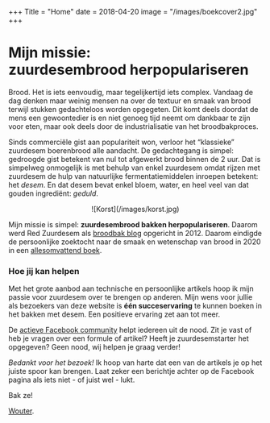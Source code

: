 +++
Title = "Home"
date = 2018-04-20
image = "/images/boekcover2.jpg"
+++

# Mijn missie: <br/>zuurdesembrood herpopulariseren


Brood. Het is iets eenvoudig, maar tegelijkertijd iets complex. Vandaag de dag denken maar weinig mensen na over de textuur en smaak van brood terwijl stukken gedachteloos worden opgegeten. Dit komt deels doordat de mens een gewoontedier is en niet genoeg tijd neemt om dankbaar te zijn voor eten, maar ook deels door de industrialisatie van het broodbakproces.

Sinds commerciële gist aan populariteit won, verloor het &#8220;klassieke&#8221; zuurdesem boerenbrood alle aandacht. De gedachtegang is simpel: gedroogde gist betekent van nul tot afgewerkt brood binnen de 2 uur. Dat is simpelweg onmogelijk is met behulp van enkel zuurdesem omdat rijzen met zuurdesem de hulp van natuurlijke fermentatiemiddelen inroepen betekent: het _desem_. En dat desem bevat enkel bloem, water, en heel veel van dat gouden ingrediënt: _geduld_.

<center>
    ![Korst](/images/korst.jpg)
</center>

Mijn missie is simpel: **zuurdesembrood bakken herpopulariseren**. Daarom werd Red Zuurdesem als [broodbak blog](/blog) opgericht in 2012. Daarom eindigde de persoonlijke zoektocht naar de smaak en wetenschap van brood in 2020 in een [allesomvattend boek](/boek).


### Hoe **jij kan helpen**

Met het grote aanbod aan technische en persoonlijke artikels hoop ik mijn passie voor zuurdesem over te brengen op anderen. Mijn wens voor jullie als bezoekers van deze website is **één succeservaring** te kunnen boeken in het bakken met desem. Een positieve ervaring zet aan tot meer.

De [actieve Facebook community](https://facebook.com/redzuurdesem) helpt iedereen uit de nood. Zit je vast of heb je vragen over een formule of artikel? Heeft je zuurdesemstarter het opgegeven? Geen nood, wij helpen je graag verder!

_Bedankt voor het bezoek!_ Ik hoop van harte dat een van de artikels je op het juiste spoor kan brengen. Laat zeker een berichtje achter op de Facebook pagina als iets niet - of juist wel - lukt.

Bak ze!

[Wouter](/about).

 [1]: https://redzuurdesem.be/wp-content/uploads/2012/06/693ef7d02022750cb1a7dae6eb7d1cf5_large.jpg
 [2]: https://redzuurdesem.be/wp-content/uploads/2012/06/photo-full.jpg
 [3]: https://redzuurdesem.be/wp-content/uploads/2012/06/16118a75dafdc72174fc6ca3a2d545b1_large.jpg